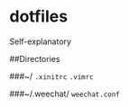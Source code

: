 dotfiles
========
Self-explanatory

##Directories

###~/
`.xinitrc`
`.vimrc`

###~/.weechat/
`weechat.conf`
